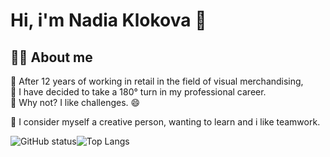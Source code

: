 # Hi, i'm Nadia Klokova :wave:

##  :woman_technologist: About me
:convenience_store: After 12 years of working in retail in the field of visual merchandising,</br>  :rocket: I have decided to take a 180° turn in my professional career.</br>
:mechanical_arm: Why not? I like challenges.  :smile:

:art: I consider myself a creative person, wanting to learn and i like teamwork.



![GitHub status](https://github-readme-stats.vercel.app/api?username=creativa-nk&show_icons=true&hide_border=true&&count_private=hide&include_all_commits=true&custom_title=My%20GitHub%20stats&theme=radical&hide=prs,issues)![Top Langs](https://github-readme-stats.vercel.app/api/top-langs/?username=creativa-nk&layout=compact&theme=radical&)


